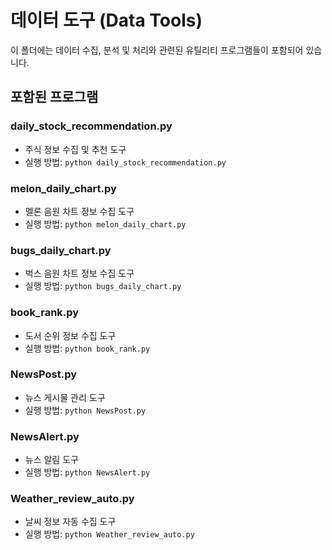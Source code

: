 # 데이터 도구 (Data Tools)

이 폴더에는 데이터 수집, 분석 및 처리와 관련된 유틸리티 프로그램들이 포함되어 있습니다.

## 포함된 프로그램

### daily_stock_recommendation.py
- 주식 정보 수집 및 추천 도구
- 실행 방법: `python daily_stock_recommendation.py`

### melon_daily_chart.py
- 멜론 음원 차트 정보 수집 도구
- 실행 방법: `python melon_daily_chart.py`

### bugs_daily_chart.py
- 벅스 음원 차트 정보 수집 도구
- 실행 방법: `python bugs_daily_chart.py`

### book_rank.py
- 도서 순위 정보 수집 도구
- 실행 방법: `python book_rank.py`

### NewsPost.py
- 뉴스 게시물 관리 도구
- 실행 방법: `python NewsPost.py`

### NewsAlert.py
- 뉴스 알림 도구
- 실행 방법: `python NewsAlert.py`

### Weather_review_auto.py
- 날씨 정보 자동 수집 도구
- 실행 방법: `python Weather_review_auto.py` 